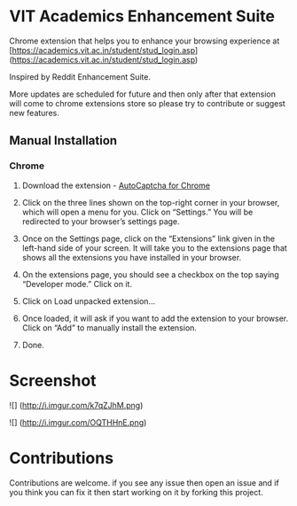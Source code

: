 # VIT Academics Enhancement Suite

Chrome extension that helps you to enhance your browsing experience at [https://academics.vit.ac.in/student/stud_login.asp] (https://academics.vit.ac.in/student/stud_login.asp)

Inspired by Reddit Enhancement Suite.

More updates are scheduled for future and then only after that extension will come to chrome extensions store so please try to contribute
or suggest new features.

## Manual Installation

### Chrome

1. Download the extension - [AutoCaptcha for Chrome](autocaptcha-for-chrome.crx?raw=true)

2. Click on the three lines shown on the top-right corner in your browser, which will open a menu for you. Click on “Settings.” You will be redirected to your browser’s settings page.

3. Once on the Settings page, click on the “Extensions” link given in the left-hand side of your screen. It will take you to the extensions page that shows all the extensions you have installed in your browser.

4. On the extensions page, you should see a checkbox on the top saying “Developer mode.” Click on it.

5. Click on Load unpacked extension...

6. Once loaded, it will ask if you want to add the extension to your browser. Click on “Add” to manually install the extension.

7. Done.


# Screenshot

![] (http://i.imgur.com/k7qZJhM.png)

![] (http://i.imgur.com/OQTHHnE.png)

# Contributions

Contributions are welcome. if you see any issue then open an issue and if you think you can fix it then start working on it by forking this project.
